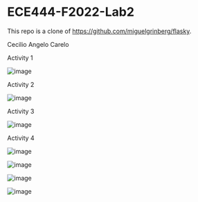 # ECE444-F2022-Lab2
This repo is a clone of https://github.com/miguelgrinberg/flasky. 

Cecilio Angelo Carelo

Activity 1

![image](https://user-images.githubusercontent.com/48865140/192842027-503c346d-8800-4004-8330-2d1621899c15.png)

Activity 2

![image](https://user-images.githubusercontent.com/48865140/192845955-858542ad-5e62-485d-99cd-820d28a00c32.png)

Activity 3

![image](https://user-images.githubusercontent.com/48865140/192849945-1059a78b-2ab1-4e87-9f42-6a1256eff6c0.png)

Activity 4

![image](https://user-images.githubusercontent.com/48865140/192882471-9fdd75fe-7d20-47cb-8db7-3be1e3ac07d2.png)

![image](https://user-images.githubusercontent.com/48865140/192882572-48984165-7f54-4289-857e-0b856cf36d8a.png)

![image](https://user-images.githubusercontent.com/48865140/192882637-d8aa9a38-9f29-4615-9411-13b64e85f5e5.png)

![image](https://user-images.githubusercontent.com/48865140/192883078-0291ed0b-807c-40d7-976d-212d45e1ff58.png)

